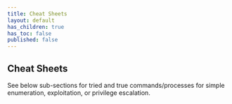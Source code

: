 ```yaml
---
title: Cheat Sheets
layout: default
has_children: true
has_toc: false
published: false
---
```


## Cheat Sheets

See below sub-sections for tried and true commands/processes for simple enumeration, exploitation, or privilege escalation.
